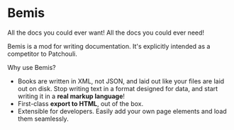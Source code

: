 # Bemis

All the docs you could ever want! All the docs you could ever need!

Bemis is a mod for writing documentation. It's explicitly intended as a competitor to Patchouli.

Why use Bemis?

- Books are written in XML, not JSON, and laid out like your files are laid out on disk. Stop writing text in a format
  designed for data, and start writing it in a **real markup language**!
- First-class **export to HTML**, out of the box.
- Extensible for developers. Easily add your own page elements and load them seamlessly.
